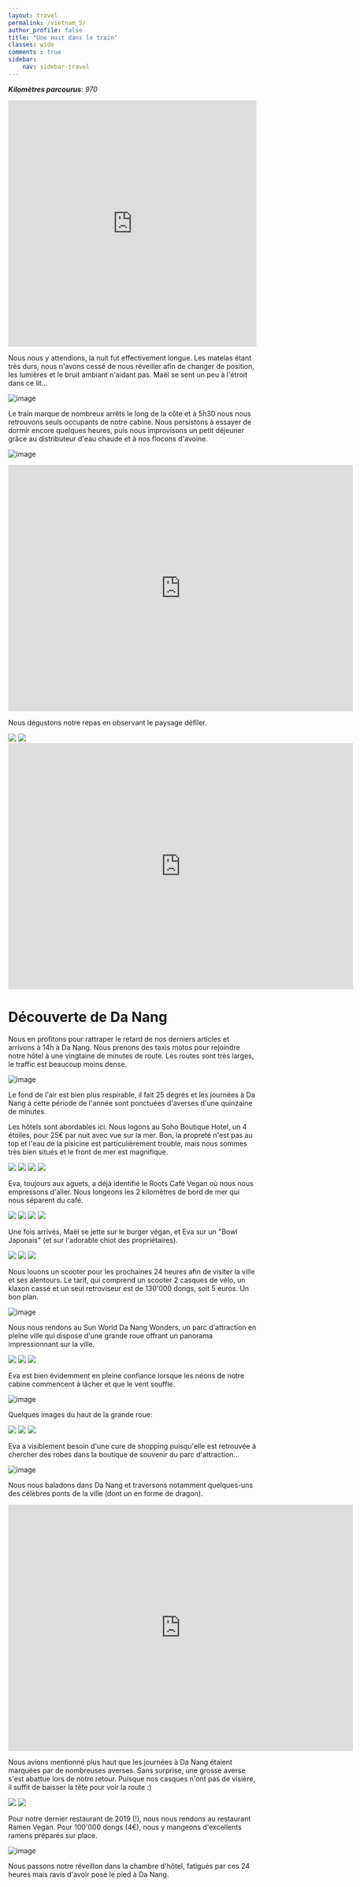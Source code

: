 ```yaml
---
layout: travel
permalink: /vietnam_5/
author_profile: false
title: "Une nuit dans le train"
classes: wide
comments : true
sidebar:
    nav: sidebar-travel
---
```


<!-- jQuery 1.8 or later, 33 KB -->
<script src="https://ajax.googleapis.com/ajax/libs/jquery/1.11.1/jquery.min.js"></script>

<!-- Fotorama from CDNJS, 19 KB -->
<link  href="https://cdnjs.cloudflare.com/ajax/libs/fotorama/4.6.4/fotorama.css" rel="stylesheet">
<script src="https://cdnjs.cloudflare.com/ajax/libs/fotorama/4.6.4/fotorama.js"></script>

***Kilomètres parcourus***: *970*

<iframe src="https://www.google.com/maps/d/u/0/embed?mid=1sxvf6X0sXBfOBL1bSl_S4gYT94ioL8MJ" width="100%" height="500" frameBorder="0"></iframe>

<br>

Nous nous y attendions, la nuit fut effectivement longue. Les matelas étant très durs, nous n'avons cessé de nous réveiller afin de changer de position, les lumières et le bruit ambiant n'aidant pas. Maël se sent un peu à l'étroit dans ce lit...

![image](https://drive.google.com/uc?id=1kdA5dDjUOYcKeiQFRr14mu9_DYPOHLYs)

Le train marque de nombreux arrêts le long de la côte et à 5h30 nous nous retrouvons seuls occupants de notre cabine. Nous persistons à essayer de dormir encore quelques heures, puis nous improvisons un petit déjeuner grâce au distributeur d'eau chaude et à nos flocons d'avoine.

![image](https://drive.google.com/uc?id=1VqjhEt7iflgNNmglVqvCrZA5B31q7V2v)

<iframe width="700" height="500" src="https://www.youtube.com/embed/1EjTCXvwCeo" frameborder="0" allow="accelerometer; autoplay; encrypted-media; gyroscope; picture-in-picture" allowfullscreen></iframe>

<br>

Nous dégustons notre repas en observant le paysage défiler.

<div class="fotorama">
  <img src="https://drive.google.com/uc?id=1_iVilrLnoY4my3MVeYhEczPYytIfDlIm">
  <img src="https://drive.google.com/uc?id=1upjRofjrqZ98M8sprvBBNHg3vFG83_NE">
</div>

<iframe width="700" height="500" src="https://www.youtube.com/embed/lvY1cnrE1pI" frameborder="0" allow="accelerometer; autoplay; encrypted-media; gyroscope; picture-in-picture" allowfullscreen></iframe>

<br>

# Découverte de Da Nang

Nous en profitons pour rattraper le retard de nos derniers articles et arrivons à 14h à Da Nang. Nous prenons des taxis motos pour rejoindre notre hôtel à une vingtaine de minutes de route. Les routes sont très larges, le traffic est beaucoup moins dense. 

![image](https://drive.google.com/uc?id=1VeMzkYwqmSKYXVFCKJd1H0JPK7KixelV)

Le fond de l'air est bien plus respirable, il fait 25 degrés et les journées à Da Nang à cette période de l'année sont ponctuées d'averses d'une quinzaine de minutes.

Les hôtels sont abordables ici. Nous logons au Soho Boutique Hotel, un 4 étoiles, pour 25€ par nuit avec vue sur la mer. Bon, la propreté n'est pas au top et l'eau de la pisicine est particulièrement trouble, mais nous sommes très bien situés et le front de mer est magnifique.

<div class="fotorama">
  <img src="https://drive.google.com/uc?id=1uHwzEyDCX7aMM-QsM-1vSV7PVJBOHlqe">
  <img src="https://drive.google.com/uc?id=1SfcLF46Pwilse32pf-JUJN2oo2rLbej0">
  <img src="https://drive.google.com/uc?id=1yZ_lnU_LdcgBstri3vptzk0nefOhvvgj">
  <img src="https://drive.google.com/uc?id=1TyCl_DQracBV5zRWMt1kcSzEKMD_UjrF">
</div>

Eva, toujours aux aguets, a déjà identifié le Roots Café Vegan où nous nous empressons d'aller. Nous longeons les 2 kilomètres de bord de mer qui nous séparent du café.

<div class="fotorama">
  <img src="https://drive.google.com/uc?id=1OOdHXsmMMS50KnBP_SZGoJmbZwKoOxdg">
  <img src="https://drive.google.com/uc?id=16qLQAZkkuQvS1SVGl_XSgzuKE_lNqR5l">
  <img src="https://drive.google.com/uc?id=1KOzEKNeX457VSstswHBHtYGLNTbHHwfu">
  <img src="https://drive.google.com/uc?id=1mJv6mpdICzrsfp_nkymlBiXe3JobK_pE">
</div>

Une fois arrivés, Maël se jette sur le burger végan, et Eva sur un "Bowl Japonais" (et sur l'adorable chiot des propriétaires).

<div class="fotorama">
  <img src="https://drive.google.com/uc?id=1rWwSEpKKb63OwChprdSXjM3EtDL0k4zT">
  <img src="https://drive.google.com/uc?id=1ykIkdWtR7Q2G68sngpgjlTpsqNZ2Re1Q">
  <img src="https://drive.google.com/uc?id=1dLdzXS_tCOqle-xwfedyS4zXg1evrlRN">
</div>

Nous louons un scooter pour les prochaines 24 heures afin de visiter la ville et ses alentours. Le tarif, qui comprend un scooter 2 casques de vélo, un klaxon cassé et un seul retroviseur est de 130'000 dongs, soit 5 euros. Un bon plan. 

![image](https://drive.google.com/uc?id=1Fp60tbk1iXhuZaY3W9s3bRiifPbofgyw)

Nous nous rendons au Sun World Da Nang Wonders, un parc d'attraction en pleine ville qui dispose d'une grande roue offrant un panorama impressionnant sur la ville.

<div class="fotorama">
  <img src="https://drive.google.com/uc?id=1S9w25dj2h7RinE991pIZyUoBmPJdSsGh">
  <img src="https://drive.google.com/uc?id=1yX5LDN2myvNh-xqb6Zl8ce4P39MzLg3j">
  <img src="https://drive.google.com/uc?id=12oTTMS0s2rdqYXaHvZD4Xv84m0dI2DWj">
</div>

Eva est bien évidemment en pleine confiance lorsque les néons de notre cabine commencent à lâcher et que le vent souffle.

![image](https://drive.google.com/uc?id=1gIRU9OlIfR9ObqIWTA7dR36-m07COHrM)

Quelques images du haut de la grande roue:

<div class="fotorama">
  <img src="https://drive.google.com/uc?id=1V7k_nAGN00Ysx48NsTQ-j5-cfNzO6Aec">
  <img src="https://drive.google.com/uc?id=1kwf7sgZCL8WQcANiUbKxeT7rhTTmVK_V">
  <img src="https://drive.google.com/uc?id=1flWokp2jqyPf4SLEqZD0MfrsBjEYcePg">
</div>

Eva a visiblement besoin d'une cure de shopping puisqu'elle est retrouvée à chercher des robes dans la boutique de souvenir du parc d'attraction...

![image](https://drive.google.com/uc?id=1JlS0jPbbNWij09Wzw03N7t3qRGDoG-Fk)

Nous nous baladons dans Da Nang et traversons notamment quelques-uns des célèbres ponts de la  ville (dont un en forme de dragon).

<iframe width="700" height="500" src="https://www.youtube.com/embed/U9jweOASRF8" frameborder="0" allow="accelerometer; autoplay; encrypted-media; gyroscope; picture-in-picture" allowfullscreen></iframe>

<br>

Nous avions mentionné plus haut que les journées à Da Nang étaient marquées par de nombreuses averses. Sans surprise, une grosse averse s'est abattue lors de notre retour. Puisque nos casques n'ont pas de visière, il suffit de baisser la tête pour voir la route :)

<div class="fotorama">
  <img src="https://drive.google.com/uc?id=1vzVqcvozEHi6ixWipqlciYuMwOXpSc5T">
  <img src="https://drive.google.com/uc?id=1-9mUC0kn4X7iRepv-RHFKTbcYQ5Jg1ev">
</div>

Pour notre dernier restaurant de 2019 (!), nous nous rendons au restaurant Ramen Vegan. Pour 100'000 dongs (4€), nous y mangeons d'excellents ramens préparés sur place.

![image](https://drive.google.com/uc?id=1tcMSzGuivY61Nx2XFnDp18GHS0l5Ga_w)

Nous passons notre réveillon dans la chambre d'hôtel, fatigués par ces 24 heures mais ravis d'avoir posé le pied à Da Nang.